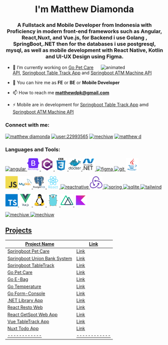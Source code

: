 <h1 align="center">I'm Matthew Diamonda</h1>
<h3 align="center">A Fullstack and Mobile Developer from Indonesia with Proficiency in modern front-end frameworks such as Angular, React,Nuxt, and Vue.js, for Backend i use Golang , SpringBoot,.NET then for the databases i use postgresql, mysql, as well as mobile development with React Native, Kotlin and UI-UX Design using Figma.</h3>
<img src="https://media0.giphy.com/media/v1.Y2lkPTc5MGI3NjExd2pmZ2lwNXEyeWl3b3Awdm1xOWY5dnZrYnM1M25jOWJjZjJ1MGlpMiZlcD12MV9pbnRlcm5hbF9naWZfYnlfaWQmY3Q9Zw/PI3QGKFN6XZUCMMqJm/giphy.gif" align="right" alt="animated" width="200">

- 🔭 I’m currently working on [Go Pet Care API](https://github.com/Mechiuw/Go.Pet-Care), [Springboot Table Track App](https://github.com/Mechiuw/SpringBoot_TableTrack-Management-App) and [Springboot ATM Machine API](https://github.com/Mechiuw/SpringBoot_ATM-Machine)

- 🌱 You can hire me as **FE** or **BE** or **Mobile Developer** 

- 📫 How to reach me **matthewdpk@gmail.com**

- ⚡ Mobile are in development for [Springboot Table Track App](https://github.com/Mechiuw/SpringBoot_TableTrack-Management-App) amd [Springboot ATM Machine API](https://github.com/Mechiuw/SpringBoot_ATM-Machine)


<h3 align="left">Connect with me:</h3>
<p align="left">
<a href="https://www.linkedin.com/in/matthew-diamonda-6a63a6271" target="blank"><img align="center" src="https://raw.githubusercontent.com/rahuldkjain/github-profile-readme-generator/master/src/images/icons/Social/linked-in-alt.svg" alt="matthew diamonda" height="30" width="40" /></a>
<a href="https://stackoverflow.com/users/user:22993565" target="blank"><img align="center" src="https://raw.githubusercontent.com/rahuldkjain/github-profile-readme-generator/master/src/images/icons/Social/stack-overflow.svg" alt="user:22993565" height="30" width="40" /></a>
<a href="https://instagram.com/mechiuw" target="blank"><img align="center" src="https://raw.githubusercontent.com/rahuldkjain/github-profile-readme-generator/master/src/images/icons/Social/instagram.svg" alt="mechiuw" height="30" width="40" /></a>
<a href="https://dribbble.com/mechiuw" target="blank"><img align="center" src="https://raw.githubusercontent.com/rahuldkjain/github-profile-readme-generator/master/src/images/icons/Social/dribbble.svg" alt="matthew d" height="30" width="40" /></a>
</p>

<h3 align="left">Languages and Tools:</h3>
<p align="left"> <a href="https://angular.io" target="_blank" rel="noreferrer"> <img src="https://angular.io/assets/images/logos/angular/angular.svg" alt="angular" width="40" height="40"/> </a>  <a href="https://getbootstrap.com" target="_blank" rel="noreferrer"> <img src="https://raw.githubusercontent.com/devicons/devicon/master/icons/bootstrap/bootstrap-plain-wordmark.svg" alt="bootstrap" width="40" height="40"/> </a> <a href="https://www.w3schools.com/cs/" target="_blank" rel="noreferrer"> <img src="https://raw.githubusercontent.com/devicons/devicon/master/icons/csharp/csharp-original.svg" alt="csharp" width="40" height="40"/> </a> <a href="https://www.w3schools.com/css/" target="_blank" rel="noreferrer"> <img src="https://raw.githubusercontent.com/devicons/devicon/master/icons/css3/css3-original-wordmark.svg" alt="css3" width="40" height="40"/> </a> <a href="https://www.docker.com/" target="_blank" rel="noreferrer"> <img src="https://raw.githubusercontent.com/devicons/devicon/master/icons/docker/docker-original-wordmark.svg" alt="docker" width="40" height="40"/> </a> <a href="https://dotnet.microsoft.com/" target="_blank" rel="noreferrer"> <img src="https://raw.githubusercontent.com/devicons/devicon/master/icons/dot-net/dot-net-original-wordmark.svg" alt="dotnet" width="40" height="40"/> </a> <a href="https://www.figma.com/" target="_blank" rel="noreferrer"> <img src="https://www.vectorlogo.zone/logos/figma/figma-icon.svg" alt="figma" width="40" height="40"/> </a>  </a> <a href="https://git-scm.com/" target="_blank" rel="noreferrer"> <img src="https://www.vectorlogo.zone/logos/git-scm/git-scm-icon.svg" alt="git" width="40" height="40"/> </a> </a> <a href="https://www.java.com" target="_blank" rel="noreferrer"> <img src="https://raw.githubusercontent.com/devicons/devicon/master/icons/java/java-original.svg" alt="java" width="40" height="40"/> </a> 


<a href="https://developer.mozilla.org/en-US/docs/Web/JavaScript" target="_blank" rel="noreferrer"> <img src="https://raw.githubusercontent.com/devicons/devicon/master/icons/javascript/javascript-original.svg" alt="javascript" width="40" height="40"/> </a> <a href="https://www.mysql.com/" target="_blank" rel="noreferrer"> <img src="https://raw.githubusercontent.com/devicons/devicon/master/icons/mysql/mysql-original-wordmark.svg" alt="mysql" width="40" height="40"/> </a>  </a>  </a> <a href="https://www.postgresql.org" target="_blank" rel="noreferrer"> <img src="https://raw.githubusercontent.com/devicons/devicon/master/icons/postgresql/postgresql-original-wordmark.svg" alt="postgresql" width="40" height="40"/> </a> <a href="https://reactjs.org/" target="_blank" rel="noreferrer"> <img src="https://raw.githubusercontent.com/devicons/devicon/master/icons/react/react-original-wordmark.svg" alt="react" width="40" height="40"/> </a> <a href="https://reactnative.dev/" target="_blank" rel="noreferrer"> <img src="https://reactnative.dev/img/header_logo.svg" alt="reactnative" width="40" height="40"/> </a> <a href="https://redux.js.org" target="_blank" rel="noreferrer"> <img src="https://raw.githubusercontent.com/devicons/devicon/master/icons/redux/redux-original.svg" alt="redux" width="40" height="40"/> </a> </a> <a href="https://spring.io/" target="_blank" rel="noreferrer"> <img src="https://www.vectorlogo.zone/logos/springio/springio-icon.svg" alt="spring" width="40" height="40"/> </a> <a href="https://www.sqlite.org/" target="_blank" rel="noreferrer"> <img src="https://www.vectorlogo.zone/logos/sqlite/sqlite-icon.svg" alt="sqlite" width="40" height="40"/> </a> <a href="https://tailwindcss.com/" target="_blank" rel="noreferrer"> <img src="https://www.vectorlogo.zone/logos/tailwindcss/tailwindcss-icon.svg" alt="tailwind" width="40" height="40"/> </a> 

<a href="https://www.typescriptlang.org/" target="_blank" rel="noreferrer"> <img src="https://raw.githubusercontent.com/devicons/devicon/master/icons/typescript/typescript-original.svg" alt="typescript" width="40" height="40"/> </a> <a href="https://vuejs.org/" target="_blank" rel="noreferrer"> <img src="https://raw.githubusercontent.com/devicons/devicon/master/icons/vuejs/vuejs-original-wordmark.svg" alt="vuejs" width="40" height="40"/> </a> <a href="https://www.linux.org/" target="_blank" rel="noreferrer"> <img src="https://raw.githubusercontent.com/devicons/devicon/master/icons/linux/linux-original.svg" alt="linux" width="40" height="40"/> </a> <a href="https://www.golang.org/" target="_blank" rel="noreferrer"> <img src="https://raw.githubusercontent.com/devicons/devicon/master/icons/go/go-original.svg" alt="go" width="40" height="40"/> <a href="https://www.nuxtjs.org/" target="_blank" rel="noreferrer"> <img src="https://raw.githubusercontent.com/devicons/devicon/master/icons/nuxtjs/nuxtjs-original.svg" alt="nuxtjs" width="40" height="40"/> <a href="https://www.kotlin.org/" target="_blank" rel="noreferrer"> <img src="https://raw.githubusercontent.com/devicons/devicon/master/icons/kotlin/kotlin-original.svg" alt="kotlin" width="40" height="40"/></p>

<p><img align="start" src="https://github-readme-stats.vercel.app/api/top-langs?username=mechiuw&show_icons=true&theme=dark&title_color=ffffff&text_color=ffffff&locale=en&layout=compact" alt="mechiuw" /> <img align="end" src="https://github-readme-streak-stats.herokuapp.com/?user=mechiuw&" alt="mechiuw" /></p>

<h2>Projects</h2>

| Project Name  | Link |
| ------------- | ------------- |
| Springboot Pet Care | [Link](https://github.com/Mechiuw/Springboot.PetCare-Business-Service)  |
| Springboot Union Bank System | [Link](https://github.com/Mechiuw/SpringBoot_Union-Bank-ATM-System)  |
| Springboot TableTrack | [Link](https://github.com/Mechiuw/SpringBoot_TableTrack-Management-App)  |
| Go Pet Care | [Link](https://github.com/Mechiuw/Go.Pet-Care)  |
| Go E-Bag | [Link](https://github.com/Mechiuw/Go.E-Bag-System)  |
| Go Temperature | [Link](https://github.com/Mechiuw/Go.Temperature-Converter)  |
| Go Form-Console | [Link](https://github.com/Mechiuw/Go.Form-Console-System)  |
| .NET Library App | [Link](https://github.com/Mechiuw/ASP.NET_Core_8-Enigpus-App)  |
| React Resto Web | [Link](https://github.com/Mechiuw/mini-project-react-restaurant-website)  |
| React GetSpot Web App | [Link](https://github.com/Mechiuw/ReactJs_GetSpot-Placement-System-FE)  |
| Vue TableTrack App | [Link](https://github.com/Mechiuw/Vue.TableTrack-Website-Back_Office)  |
| Nuxt Todo App | [Link](https://github.com/Mechiuw/Nuxt.TodoApp)  |
| ------------ | ------------ |
